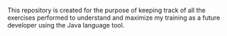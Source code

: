 This repository is created for the purpose of keeping track of all the exercises performed to understand and maximize my training as a future developer using the Java language tool.
